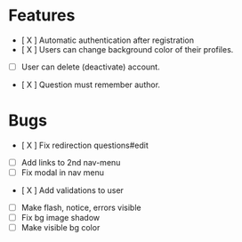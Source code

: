 # Features
- [ X ] Automatic authentication after registration
- [ X ] Users can change background color of their profiles.
- [ ] User can delete (deactivate) account.
- [ X ] Question must remember author.

# Bugs
- [ X ] Fix redirection questions#edit
- [ ] Add links to 2nd nav-menu
- [ ] Fix modal in nav menu
- [ X ] Add validations to user
- [ ] Make flash, notice, errors visible
- [ ] Fix bg image shadow
- [ ] Make visible bg color
